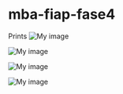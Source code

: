 # mba-fiap-fase4

Prints
![My image](https://github.com/megacwb/diversos-img/blob/277c01a88a854f702b58664c8638ff5252a330c9/print-02.png)

![My image](https://github.com/megacwb/diversos-img/blob/277c01a88a854f702b58664c8638ff5252a330c9/print-container-plataform-redhat.png)

![My image](https://github.com/megacwb/diversos-img/blob/277c01a88a854f702b58664c8638ff5252a330c9/print-04.png)

![My image](https://github.com/megacwb/diversos-img/blob/277c01a88a854f702b58664c8638ff5252a330c9/print-05.png)
